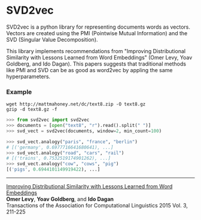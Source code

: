 # SVD2vec

SVD2vec is a python library for representing documents words as vectors. Vectors are created using the PMI (Pointwise Mutual Information) and the SVD (Singular Value Decomposition).

This library implements recommendations from "Improving Distributional Similarity with Lessons Learned from Word Embeddings" (Omer Levy, Yoav Goldberg, and Ido Dagan). This papers suggests that traditional methods like PMI and SVD can be as good as word2vec by appling the same hyperparameters.

### Example

```shell
wget http://mattmahoney.net/dc/text8.zip -O text8.gz
gzip -d text8.gz -f
```


```python
>>> from svd2vec import svd2vec
>>> documents = [open("text8", "r").read().split(" ")]
>>> svd_vect = svd2vec(documents, window=2, min_count=100)

>>> svd_vect.analogy("paris", "france", "berlin")
# [('germany', 0.6977716641680641), ...]
>>> svd_vect.analogy("road", "cars", "rail")
# [('trains', 0.7532519174901262), ...]
>>> svd_vect.analogy("cow", "cows", "pig")
[('pigs', 0.6944101149919422), ...]

```

---

[Improving Distributional Similarity with Lessons Learned from Word Embeddings](https://www.mitpressjournals.org/doi/abs/10.1162/tacl_a_00134) <br>
**Omer Levy**, **Yoav Goldberg**, and **Ido Dagan** <br>
Transactions of the Association for Computational Linguistics 2015 Vol. 3, 211-225 <br>
